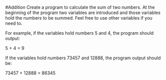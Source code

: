 #Addition
Create a program to calculate the sum of two numbers. At the beginning of the program two variables are introduced and those variables hold the numbers to be summed. Feel free to use other variables if you need to.

For example, if the variables hold numbers 5 and 4, the program should output:

5 + 4 = 9
        
If the variables hold numbers 73457 and 12888, the program output should be:

73457 + 12888 = 86345
        